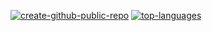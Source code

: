 [![create-github-public-repo](https://github-readme-stats.vercel.app/api/pin/?username=barrosflavio&repo=create-github-public-repo)](https://github.com/barrosflavio/create-github-public-repo)
[![top-languages](https://github-readme-stats.vercel.app/api/top-langs/?username=barrosflavio)](https://github.com/barrosflavio)
